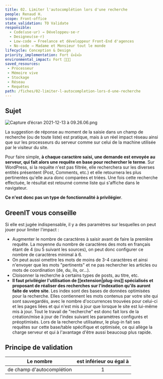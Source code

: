 ```yaml
---
title: 02. Limiter l'autocomplétion lors d'une recherche
people: Renaud H.
scope: Front-office
state_validation: TO Validate
responsible:
  - Code(use·ur) → Développeu·se·r
  - Designeu(se·r)
  - Low-code → Freelance et développeur Front-End d'agences
  - No-code → Madame et Monsieur tout le monde
lifecycle: Conception & Design
priority_implementation: Fort 👍👍👍
environmental_impact: Fort 🌱🌱🌱
saved_resources:
 - Processeur
 - Mémoire vive
 - Stockage
 - Réseau
 - Requêtes
path: /fiches/02-limiter-l-autocompletion-lors-d-une-recherche
---
```


## Sujet

![Capture d’écran 2021-12-13 à 09.26.06.png](./medias_02/pict1.png)

La suggestion de réponse au moment de la saisie dans un champ de recherche (ou de toute liste) est pratique, mais à un réel impact réseau ainsi que sur les processeurs du serveur comme sur celui de la machine utilisée par le visiteur du site.

Pour faire simple, **à chaque caractère saisi, une demande est envoyée au serveur, qui fait alors une requête en base pour rechercher le terme**. Sur WordPress, si la requête n'est pas filtrée, elle recherchera sur les diverses entités présentent (Post, Comments, etc.) et elle retournera les plus pertinentes qu'elle aura donc comparées et triées. Une fois cette recherche effectuée, le résultat est retourné comme liste qui s'affiche dans le navigateur.

**Ce n'est donc pas un type de fonctionnalité à privilégier**.


## GreenIT vous conseille

Si elle est jugée indispensable, il y a des paramètres sur lesquelles on peut jouer pour limiter l'impact :

- Augmenter le nombre de caractères à saisir avant de faire la première requête. La moyenne du nombre de caractères des mots en français étant de 4 (ou 5 suivant les sources), on peut donc configurer ce nombre de caractères minimal à 6.
- On peut aussi omettre les mots de moins de 3-4 caractères et ainsi n'envoyer que les mots "pertinents" et ne pas rechercher les articles ou mots de coordination (de, du, ils, or...).
- Cloisonner la recherche à certains types de posts, au titre, etc.
- **Il faut privilégier l'utilisation de [[extension|plug-ins]] spécialisés et proposant de réaliser des recherches sur l'indexation qu'ils auront faite de votre site**. Les index sont des bases de données optimisées pour la recherche. Elles contiennent les mots contenus par votre site qui sont sauvegardés, avec le nombre d'occurrences trouvées pour celui-ci et les pages liées et qui n'est mis à jour que lorsque le site est lui-même mis à jour. Tout le travail de "recherche" est donc fait lors de la création/mise à jour de l'index suivant les paramètres configurés et préoptimisés. Lors de la recherche utilisateur, le plug-in fait ses requêtes sur cette base/table spécifique et optimisée, ce qui allège la charge serveur et qui à l'avantage d'être aussi beaucoup plus rapide.

## Principe de validation

| Le nombre | est inférieur ou égal à |
| ------------- | :---------------------: |
| de champ d'autocomplétion       |            1            |
